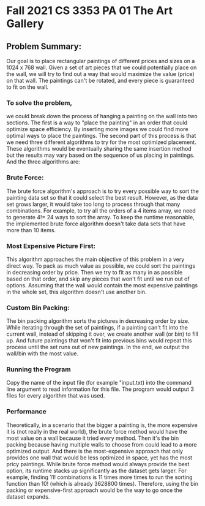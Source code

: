 # Fall 2021 CS 3353 PA 01 The Art Gallery

## Problem Summary:
   Our goal is to place rectangular paintings of different prices and sizes on a 1024 x 768 wall. Given a set of art pieces that we could potentially place on the wall, we will try to find out a way that would maximize the value (price) on that wall. The paintings can't be rotated, and every piece is guaranteed to fit on the wall.
   
###   To solve the problem, 
  we could break down the process of hanging a painting on the wall into two sections. The first is a way to "place the painting" in an order that could optimize space efficiency. By inserting more images we could find more optimal ways to place the paintings. The second part of this process is that we need three different algorithms to try for the most optimized placement. These algorithms would be eventually sharing the same insertion method but the results may vary based on the sequence of us placing in paintings. And the three algorithms are:
  
###   Brute Force:
   The brute force algorithm's approach is to try every possible way to sort the painting data set so that it could select the best result. However, as the data set grows larger, it would take too long to process through that many combinations. For example, to try all the orders of a 4 items array, we need to generate 4!= 24 ways to sort the array. To keep the runtime reasonable, the implemented brute force algorithm doesn't take data sets that have more than 10 items. 
   
###   Most Expensive Picture First:
   This algorithm approaches the main objective of this problem in a very direct way. To pack as much value as possible, we could sort the paintings in decreasing order by price. Then we try to fit as many in as possible based on that order, and skip any pieces that won't fit until we run out of options. Assuming that the wall would contain the most expensive paintings in the whole set, this algorithm doesn't use another bin.
   
###   Custom Bin Packing: 
   The bin packing algorithm sorts the pictures in decreasing order by size. While iterating through the set of paintings, if a painting can't fit into the current wall, instead of skipping it over, we create another wall (or bin) to fill up. And future paintings that won't fit into previous bins would repeat this process until the set runs out of new paintings. In the end, we output the wall/bin with the most value.
   
###   Running the Program
   Copy the name of the input file (for example "input.txt) into the command line argument to read information for this file. The program would output 3 files for every algorithm that was used. 
   
###   Performance
   Theoretically, in a scenario that the bigger a painting is, the more expensive it is (not really in the real world), the brute force method would have the most value on a wall because it tried every method. Then it's the bin packing because having multiple walls to choose from could lead to a more optimized output. And there is the most-expensive approach that only provides one wall that would be less optimized in space, yet has the most pricy paintings. 
   While brute force method would always provide the best option, its runtime stacks up significantly as the dataset gets larger. For example, finding 11! combinations is 11 times more times to run the sorting function than 10! (which is already 3628800 times). Therefore, using the bin packing or expensive-first approach would be the way to go once the dataset expands. 
   

